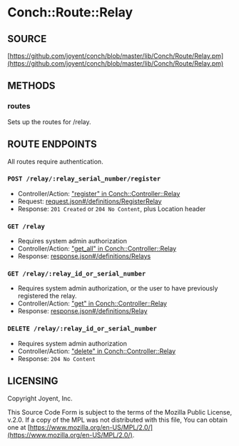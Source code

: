 # Conch::Route::Relay

## SOURCE

[https://github.com/joyent/conch/blob/master/lib/Conch/Route/Relay.pm](https://github.com/joyent/conch/blob/master/lib/Conch/Route/Relay.pm)

## METHODS

### routes

Sets up the routes for /relay.

## ROUTE ENDPOINTS

All routes require authentication.

### `POST /relay/:relay_serial_number/register`

- Controller/Action: ["register" in Conch::Controller::Relay](../modules/Conch%3A%3AController%3A%3ARelay#register)
- Request: [request.json#/definitions/RegisterRelay](../json-schema/request.json#/definitions/RegisterRelay)
- Response: `201 Created` or `204 No Content`, plus Location header

### `GET /relay`

- Requires system admin authorization
- Controller/Action: ["get\_all" in Conch::Controller::Relay](../modules/Conch%3A%3AController%3A%3ARelay#get_all)
- Response: [response.json#/definitions/Relays](../json-schema/response.json#/definitions/Relays)

### `GET /relay/:relay_id_or_serial_number`

- Requires system admin authorization, or the user to have previously registered the relay.
- Controller/Action: ["get" in Conch::Controller::Relay](../modules/Conch%3A%3AController%3A%3ARelay#get)
- Response: [response.json#/definitions/Relay](../json-schema/response.json#/definitions/Relay)

### `DELETE /relay/:relay_id_or_serial_number`

- Requires system admin authorization
- Controller/Action: ["delete" in Conch::Controller::Relay](../modules/Conch%3A%3AController%3A%3ARelay#delete)
- Response: `204 No Content`

## LICENSING

Copyright Joyent, Inc.

This Source Code Form is subject to the terms of the Mozilla Public License,
v.2.0. If a copy of the MPL was not distributed with this file, You can obtain
one at [https://www.mozilla.org/en-US/MPL/2.0/](https://www.mozilla.org/en-US/MPL/2.0/).
